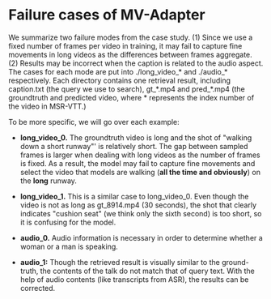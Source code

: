 # Failure cases of MV-Adapter

We summarize two failure modes from the case study. (1) Since we use a fixed number of frames per video in training, it may fail to capture fine movements in long videos as the differences between frames aggregate. (2) Results may be incorrect when the caption is related to the audio aspect. The cases for each mode are put into ./long_video_* and ./audio_* respectively. Each directory contains one retrieval result, including caption.txt (the query we use to search), gt_\*.mp4 and pred_\*.mp4 (the groundtruth and predicted video, where * represents the index number of the video in MSR-VTT.)

To be more specific, we will go over each example:
- **long_video_0.** The groundtruth video is long and the shot of "walking down a short runway"' is relatively short. The gap between sampled frames is larger when dealing with long videos as the number of frames is fixed. As a result, the model may fail to capture fine movements and select the video that models are walking (**all the time and obviously**) on the **long** runway.

- **long_video_1.** This is a similar case to long_video_0. Even though the video is not as long as gt_8914.mp4 (30 seconds), the shot that clearly indicates "cushion seat" (we think only the sixth second) is too short, so it is confusing for the model.

- **audio_0.** Audio information is necessary in order to determine whether a woman or a man is speaking.

- **audio_1:** Though the retrieved result is visually similar to the ground-truth, the contents of the talk do not match that of query text. With the help of audio contents (like transcripts from ASR), the results can be corrected.